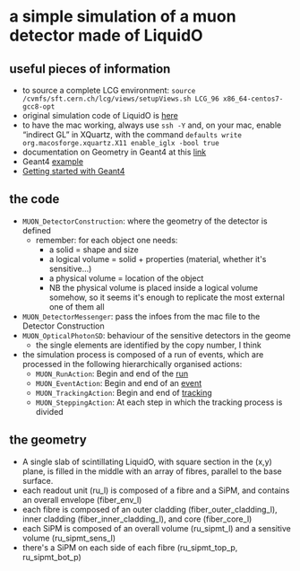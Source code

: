 # a simple simulation of a muon detector made of LiquidO

## useful pieces of information

  * to source a complete LCG environment:
     ```source /cvmfs/sft.cern.ch/lcg/views/setupViews.sh LCG_96 x86_64-centos7-gcc8-opt```
  * original simulation code of LiquidO is [here](https://svn.in2p3.fr/liquido/SW/trunk/simulation/)
  * to have the mac working, always use ```ssh -Y``` and, on your mac, 
    enable “indirect GL” in XQuartz, with the command
    ```defaults write org.macosforge.xquartz.X11 enable_iglx -bool true```
  * documentation on Geometry in Geant4 at this [link](https://indico.cern.ch/event/776050/contributions/3240647/attachments/1788893/2913535/Geometry2.pdf)
  * Geant4 [example](https://github.com/Geant4/geant4/tree/master/examples/basic/B2)
  * [Getting started with Geant4](http://geant4-userdoc.web.cern.ch/geant4-userdoc/UsersGuides/ForApplicationDeveloper/BackupVersions/V10.4/html/GettingStarted/gettingStarted.html)

## the code

  * ```MUON_DetectorConstruction```: where the geometry of the detector is defined
    * remember: for each object one needs:
      * a solid = shape and size
      * a logical volume = solid + properties  (material, whether it's sensitive...)
      * a physical volume = location of the object
      * NB the physical volume is placed inside a logical volume somehow, 
           so it seems it's enough to replicate the most external one of them all
  * ```MUON_DetectorMessenger```: pass the infoes from the mac file to the Detector Construction
  * ```MUON_OpticalPhotonSD```: behaviour of the sensitive detectors in the geome
    * the single elements are identified by the copy number, I think
  * the simulation process is composed of a run of events, 
    which are processed in the following hierarchically organised actions:
    * ```MUON_RunAction```: Begin and end of the [run](http://geant4-userdoc.web.cern.ch/geant4-userdoc/UsersGuides/ForApplicationDeveloper/BackupVersions/V10.4/html/Fundamentals/run.html)
    * ```MUON_EventAction```: Begin and end of an [event](http://geant4-userdoc.web.cern.ch/geant4-userdoc/UsersGuides/ForApplicationDeveloper/BackupVersions/V10.4/html/Fundamentals/event.html)
    * ```MUON_TrackingAction```: Begin and end of [tracking](http://geant4-userdoc.web.cern.ch/geant4-userdoc/UsersGuides/ForApplicationDeveloper/BackupVersions/V10.4/html/TrackingAndPhysics/tracking.html#access-to-track-and-step-information)
    * ```MUON_SteppingAction```: At each step in which the tracking process is divided

## the geometry

  * A single slab of scintillating LiquidO, with square section in the (x,y) plane, 
    is filled in the middle with an array of fibres,
    parallel to the base surface.
  * each readout unit (ru_l) is composed of a fibre and a SiPM, and contains an overall envelope (fiber_env_l)
  * each fibre is composed of an outer cladding (fiber_outer_cladding_l), inner cladding (fiber_inner_cladding_l), and core (fiber_core_l)
  * each SiPM is composed of an overall volume (ru_sipmt_l) and a sensitive volume (ru_sipmt_sens_l)
  * there's a SiPM on each side of each fibre (ru_sipmt_top_p, ru_sipmt_bot_p)